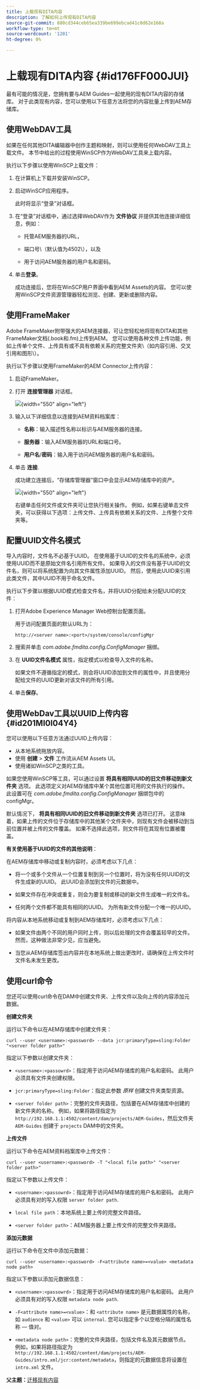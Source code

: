 ```yaml
---
title: 上载现有DITA内容
description: 了解如何上传现有DITA内容
source-git-commit: 880cd344ceb65ea339be699ebcad41c0d62e168a
workflow-type: tm+mt
source-wordcount: '1201'
ht-degree: 0%

---
```


# 上载现有DITA内容 {#id176FF000JUI}

最有可能的情况是，您拥有要与AEM Guides一起使用的现有DITA内容的存储库。 对于此类现有内容，您可以使用以下任意方法将您的内容批量上传到AEM存储库。

## 使用WebDAV工具

如果在任何其他DITA编辑器中创作主题和映射，则可以使用任何WebDAV工具上载文件。 本节中给出的过程使用WinSCP作为WebDAV工具来上载内容。

执行以下步骤以使用WinSCP上载文件：

1. 在计算机上下载并安装WinSCP。

1. 启动WinSCP应用程序。

   此时将显示“登录”对话框。

1. 在“登录”对话框中，通过选择WebDAV作为 **文件协议** 并提供其他连接详细信息，例如：

   - 托管AEM服务器的URL，

   - 端口号\（默认值为4502\），以及

   - 用于访问AEM服务器的用户名和密码。

1. 单击&#x200B;**登录**。

   成功连接后，您将在WinSCP用户界面中看到AEM Assets的内容。 您可以使用WinSCP文件资源管理器轻松浏览、创建、更新或删除内容。


## 使用FrameMaker

Adobe FrameMaker附带强大的AEM连接器，可让您轻松地将现有DITA和其他FrameMaker文档\(.book和.fm\)上传到AEM。 您可以使用各种文件上传功能，例如上传单个文件、上传具有或不具有依赖关系的完整文件夹\（如内容引用、交叉引用和图形\）。

执行以下步骤以使用FrameMaker的AEM Connector上传内容：

1. 启动FrameMaker。

1. 打开 **连接管理器** 对话框。

   ![](assets/fm-aem-connector.png){width="550" align="left"}

1. 输入以下详细信息以连接到AEM资料档案库：

   - **名称**：输入描述性名称以标识与AEM服务器的连接。
   - **服务器**：输入AEM服务器的URL和端口号。

   - **用户名**/**密码**：输入用于访问AEM服务器的用户名和密码。

1. 单击 **连接**.

   成功建立连接后，“存储库管理器”窗口中会显示AEM存储库中的资产。

   ![](assets/fm-repo-manager.png){width="550" align="left"}

   右键单击任何文件或文件夹可让您执行相关操作。 例如，如果右键单击文件夹，可以获得以下选项：上传文件、上传具有依赖关系的文件、上传整个文件夹等。


## 配置UUID文件名模式

导入内容时，文件名不必基于UUID。 在使用基于UUID的文件名的系统中，必须使用UUID而不是原始文件名引用所有文件。 如果导入的文件没有基于UUID的文件名，则可以将系统配置为向其文件属性添加UUID。 然后，使用此UUID来引用此类文件，其中UUID不用于命名文件。

执行以下步骤以根据UUID模式检查文件名，并将UUID分配给未分配UUID的文件：

1. 打开Adobe Experience Manager Web控制台配置页面。

   用于访问配置页面的默认URL为：

   ```http
   http://<server name>:<port>/system/console/configMgr
   ```

1. 搜索并单击 *com.adobe.fmdita.config.ConfigManager* 捆绑。

1. 在 **UUID文件名模式** 属性，指定模式以检查导入文件的名称。

   如果文件不遵循指定的模式，则会将UUID添加到文件的属性中，并且使用分配给文件的UUID更新对该文件的所有引用。

1. 单击&#x200B;**保存**。


## 使用WebDav工具以UUID上传内容 {#id201MI0I04Y4}

您可以使用以下任意方法通过UUID上传内容：

- 从本地系统拖放内容。
- 使用 **创建** \> **文件** 工作流从AEM Assets UI。
- 使用诸如WinSCP之类的工具。

如果您使用WinSCP等工具，可以通过设置 **将具有相同UUID的旧文件移动到新文件夹** 选项。 此选项定义对AEM存储库中某个其他位置可用的文件执行的操作。 此设置可在 *com.adobe.fmdita.config.ConfigManager* 捆绑包中的configMgr。

默认情况下， **将具有相同UUID的旧文件移动到新文件夹** 选项已打开。 这意味着，如果上传的文件位于存储库中的其他某个文件夹中，则现有文件会被移动到当前位置并被上传的文件覆盖。 如果不选择此选项，则文件将在其现有位置被覆盖。

**有关使用基于UUID的文件的其他说明**：

在AEM存储库中移动或复制内容时，必须考虑以下几点：

- 将一个或多个文件从一个位置复制到另一个位置时，将为没有任何UUID的文件生成新的UUID。 此UUID会添加到文件的元数据中。

- 如果文件存在冲突或重复，则会为要复制或移动的新文件生成唯一的文件名。

- 任何两个文件都不能具有相同的UUID。 为所有新文件分配一个唯一的UUID。


将内容从本地系统移动或复制到AEM存储库时，必须考虑以下几点：

- 如果文件由两个不同的用户同时上传，则以后处理的文件会覆盖较早的文件。 然而，这种做法非常少见，应当避免。

- 当您从AEM存储库签出内容并在本地系统上做出更改时，请确保在上传文件时文件名未发生更改。


## 使用curl命令

您还可以使用curl命令在DAM中创建文件夹、上传文件以及向上传的内容添加元数据。

**创建文件夹**

运行以下命令以在AEM存储库中创建文件夹：

```curl
curl --user <username>:<password> --data jcr:primaryType=sling:Folder "<server folder path>"
```

指定以下参数以创建文件夹：

- `<username>:<passowrd>`：指定用于访问AEM存储库的用户名和密码。 此用户必须具有文件夹创建权限。

- `jcr:primaryType=sling:Folder`：指定此参数 *原样* 创建文件夹类型资源。

- `<server folder path>`：完整的文件夹路径，包括要在AEM存储库中创建的新文件夹的名称。 例如，如果将路径指定为 `http://192.168.1.1:4502/content/dam/projects/AEM-Guides`，然后文件夹 `AEM-Guides` 创建于 `projects` DAM中的文件夹。


**上传文件**

运行以下命令在AEM资料档案库中上传文件：

```curl
curl --user <username>:<password> -T "<local file path>" "<server folder path>"
```

指定以下参数以上传文件：

- `<username>:<passowrd>`：指定用于访问AEM存储库的用户名和密码。 此用户必须具有对的写入权限 `server folder path`.

- ``local file path``：本地系统上要上传的完整文件路径。

- `<server folder path>`：AEM服务器上要上传文件的完整文件夹路径。


**添加元数据**

运行以下命令在文件中添加元数据：

```curl
curl --user <username>:<password> -F<attribute name>=<value> <metadata node path>
```

指定以下参数以添加元数据信息：

- `<username>:<passowrd>`：指定用于访问AEM存储库的用户名和密码。 此用户必须具有对的写入权限 ``metadata node path``.

- ``-F<attribute name>=<value>``：和 `<attribute name>` 是元数据属性的名称，如 `audience` 和 `<value>` 可以 `internal`. 您可以指定多个以空格分隔的属性名称 — 值对。

- `<metadata node path>`：完整的文件夹路径，包括文件名及其元数据节点。 例如，如果将路径指定为 `http://192.168.1.1:4502/content/dam/projects/AEM-Guides/intro.xml/jcr:content/metadata`，则指定的元数据信息将设置在 `intro.xml` 文件。


**父主题：**[&#x200B;迁移现有内容](migrate-content.md)
